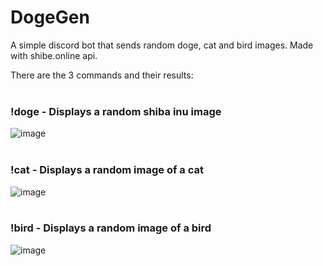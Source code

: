 # DogeGen

A simple discord bot that sends random doge, cat and bird images. Made with shibe.online api.

There are the 3 commands and their results:
<br>
<br>
### !doge - Displays a random shiba inu image<br>
![image](https://user-images.githubusercontent.com/125132362/218274121-c0c4a555-5bf6-4d15-a027-0e7c8b71ea62.png)
<br>
<br>
### !cat - Displays a random image of a cat<br>
![image](https://user-images.githubusercontent.com/125132362/218274250-208b9b2e-8d63-428b-ae78-5ab542105e8e.png)
<br>
<br>
### !bird - Displays a random image of a bird<br>
![image](https://user-images.githubusercontent.com/125132362/218274270-afce6af8-e4fc-4d25-96ae-7d3f35385a37.png)
<br>
